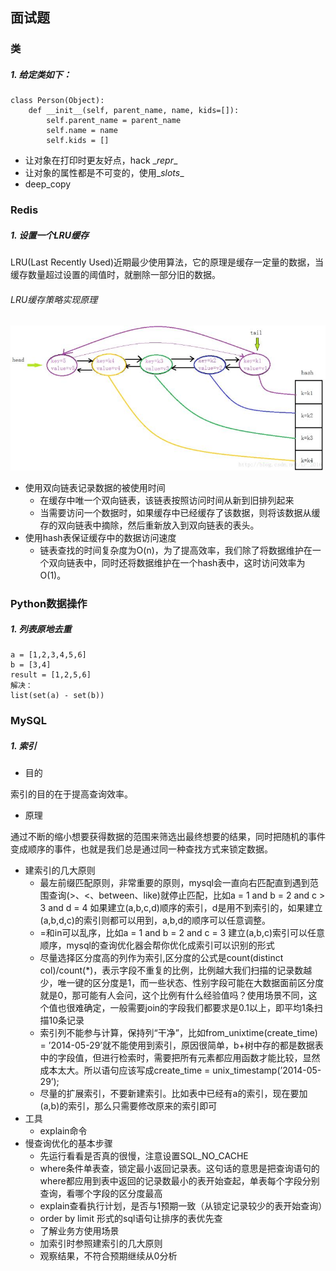 ## 面试题

### 类
##### 1. 给定类如下：
```
class Person(Object):
    def __init__(self, parent_name, name, kids=[]):
        self.parent_name = parent_name
        self.name = name
        self.kids = []
```
- 让对象在打印时更友好点，hack \__repr__
- 让对象的属性都是不可变的，使用\__slots__
- deep_copy

### Redis
##### 1. 设置一个LRU缓存

LRU(Last Recently Used)近期最少使用算法，它的原理是缓存一定量的数据，当缓存数量超过设置的阈值时，就删除一部分旧的数据。

###### LRU缓存策略实现原理

![](./images/WechatIMG5.jpeg)

- 使用双向链表记录数据的被使用时间
  - 在缓存中唯一个双向链表，该链表按照访问时间从新到旧排列起来
  - 当需要访问一个数据时，如果缓存中已经缓存了该数据，则将该数据从缓存的双向链表中摘除，然后重新放入到双向链表的表头。
- 使用hash表保证缓存中的数据访问速度
  - 链表查找的时间复杂度为O(n)，为了提高效率，我们除了将数据维护在一个双向链表中，同时还将数据维护在一个hash表中，这时访问效率为O(1)。

### Python数据操作
##### 1. 列表原地去重

```
a = [1,2,3,4,5,6]
b = [3,4]
result = [1,2,5,6]
解决：
list(set(a) - set(b))
```

### MySQL
##### 1. 索引

- 目的

索引的目的在于提高查询效率。

- 原理

通过不断的缩小想要获得数据的范围来筛选出最终想要的结果，同时把随机的事件变成顺序的事件，也就是我们总是通过同一种查找方式来锁定数据。

- 建索引的几大原则
  - 最左前缀匹配原则，非常重要的原则，mysql会一直向右匹配直到遇到范围查询(>、<、between、like)就停止匹配，比如a = 1 and b = 2 and c > 3 and d = 4 如果建立(a,b,c,d)顺序的索引，d是用不到索引的，如果建立(a,b,d,c)的索引则都可以用到，a,b,d的顺序可以任意调整。
  - =和in可以乱序，比如a = 1 and b = 2 and c = 3 建立(a,b,c)索引可以任意顺序，mysql的查询优化器会帮你优化成索引可以识别的形式
  - 尽量选择区分度高的列作为索引,区分度的公式是count(distinct col)/count(*)，表示字段不重复的比例，比例越大我们扫描的记录数越少，唯一键的区分度是1，而一些状态、性别字段可能在大数据面前区分度就是0，那可能有人会问，这个比例有什么经验值吗？使用场景不同，这个值也很难确定，一般需要join的字段我们都要求是0.1以上，即平均1条扫描10条记录
  - 索引列不能参与计算，保持列“干净”，比如from_unixtime(create_time) = ’2014-05-29’就不能使用到索引，原因很简单，b+树中存的都是数据表中的字段值，但进行检索时，需要把所有元素都应用函数才能比较，显然成本太大。所以语句应该写成create_time = unix_timestamp(’2014-05-29’);
  - 尽量的扩展索引，不要新建索引。比如表中已经有a的索引，现在要加(a,b)的索引，那么只需要修改原来的索引即可
- 工具
  - explain命令
- 慢查询优化的基本步骤
  - 先运行看看是否真的很慢，注意设置SQL_NO_CACHE
  - where条件单表查，锁定最小返回记录表。这句话的意思是把查询语句的where都应用到表中返回的记录数最小的表开始查起，单表每个字段分别查询，看哪个字段的区分度最高
  - explain查看执行计划，是否与1预期一致（从锁定记录较少的表开始查询）
  - order by limit 形式的sql语句让排序的表优先查
  - 了解业务方使用场景
  - 加索引时参照建索引的几大原则
  - 观察结果，不符合预期继续从0分析